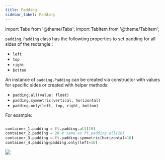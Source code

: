 ```yaml
---
title: Padding
sidebar_label: Padding
---
```

import Tabs from '@theme/Tabs';
import TabItem from '@theme/TabItem';

`padding.Padding` class has the followting properties to set padding for all sides of the rectangle:: 
* `left`
* `top`
* `right`
* `bottom`

An instance of `padding.Padding` can be created via constructor with values for specific sides or created with helper methods:

* `padding.all(value: float)`
* `padding.symmetric(vertical, horizontal)`
* `padding.only(left, top, right, bottom)`

For example:

```python

container_1.padding = ft.padding.all(10)
container_2.padding = 20 # same as ft.padding.all(20)
container_3.padding = ft.padding.symmetric(horizontal=10)
container_4.padding=padding.only(left=10)
```

<img src="/img/docs/controls/container/container-padding-diagram.png" className="screenshot-50" />